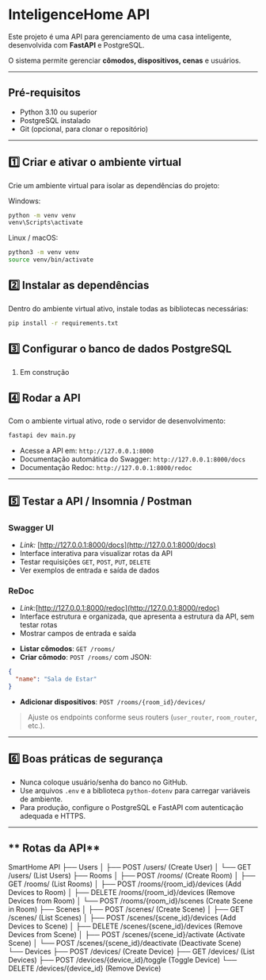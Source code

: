 # **InteligenceHome API**

Este projeto é uma API para gerenciamento de uma casa inteligente, desenvolvida com **FastAPI** e PostgreSQL.

O sistema permite gerenciar **cômodos, dispositivos, cenas** e usuários.

---

## **Pré-requisitos**

* Python 3.10 ou superior
* PostgreSQL instalado
* Git (opcional, para clonar o repositório)

---

## **1️⃣ Criar e ativar o ambiente virtual**

Crie um ambiente virtual para isolar as dependências do projeto:

Windows:

```bash
python -m venv venv
venv\Scripts\activate
```

Linux / macOS:

```bash
python3 -m venv venv
source venv/bin/activate
```

## **2️⃣ Instalar as dependências**

Dentro do ambiente virtual ativo, instale todas as bibliotecas necessárias:

```bash
pip install -r requirements.txt
```

## **3️⃣ Configurar o banco de dados PostgreSQL**

1. Em construção

## **4️⃣ Rodar a API**

Com o ambiente virtual ativo, rode o servidor de desenvolvimento:

```bash
fastapi dev main.py
```

* Acesse a API em: `http://127.0.0.1:8000`
* Documentação automática do Swagger: `http://127.0.0.1:8000/docs`
* Documentação Redoc: `http://127.0.0.1:8000/redoc`

---

## **5️⃣ Testar a API / Insomnia / Postman**

### Swagger UI

- *Link:* [http://127.0.0.1:8000/docs](http://127.0.0.1:8000/docs)
- Interface interativa para visualizar rotas da API 
- Testar requisições `GET`, `POST`, `PUT`, `DELETE`
- Ver exemplos de entrada e saída de dados

### ReDoc

- *Link:*[http://127.0.0.1:8000/redoc](http://127.0.0.1:8000/redoc) 
- Interface estrutura e organizada, que apresenta a estrutura da API, sem testar rotas
- Mostrar campos de entrada e saída

* **Listar cômodos**: `GET /rooms/`
* **Criar cômodo**: `POST /rooms/` com JSON:

```json
{
  "name": "Sala de Estar"
}
```

* **Adicionar dispositivos**: `POST /rooms/{room_id}/devices/`

> Ajuste os endpoints conforme seus routers (`user_router`, `room_router`, etc.).

---

## **6️⃣ Boas práticas de segurança**

* Nunca coloque usuário/senha do banco no GitHub.
* Use arquivos `.env` e a biblioteca `python-dotenv` para carregar variáveis de ambiente.
* Para produção, configure o PostgreSQL e FastAPI com autenticação adequada e HTTPS.

---

## ** Rotas da API**

SmartHome API
 ├── Users
 │    ├── POST /users/ (Create User)
 │    └── GET /users/ (List Users)
 ├── Rooms
 │    ├── POST /rooms/ (Create Room)
 │    ├── GET /rooms/ (List Rooms)
 │    ├── POST /rooms/{room_id}/devices (Add Devices to Room)
 │    ├── DELETE /rooms/{room_id}/devices (Remove Devices from Room)
 │    └── POST /rooms/{room_id}/scenes (Create Scene in Room)
 ├── Scenes
 │    ├── POST /scenes/ (Create Scene)
 │    ├── GET /scenes/ (List Scenes)
 │    ├── POST /scenes/{scene_id}/devices (Add Devices to Scene)
 │    ├── DELETE /scenes/{scene_id}/devices (Remove Devices from Scene)
 │    ├── POST /scenes/{scene_id}/activate (Activate Scene)
 │    └── POST /scenes/{scene_id}/deactivate (Deactivate Scene)
 └── Devices
      ├── POST /devices/ (Create Device)
      ├── GET /devices/ (List Devices)
      ├── POST /devices/{device_id}/toggle (Toggle Device)
      └── DELETE /devices/{device_id} (Remove Device)
